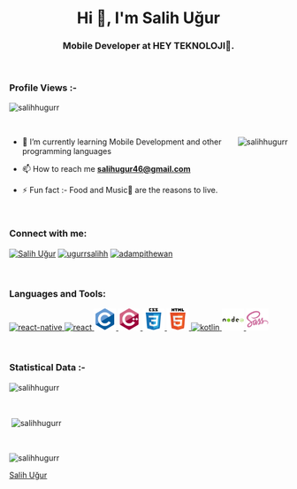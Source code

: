 <h1 align="center">Hi 👋, I'm Salih Uğur</h1>
<h3 align="center">Mobile Developer at HEY TEKNOLOJI🌟.</h3>

<br>

<p align="right"> <h3>Profile Views :-</h3> <img src="https://komarev.com/ghpvc/?username=salihhugurr&label=Profile%20views&color=0e75b6&style=flat"
    alt="salihhugurr" /> 
  </p>

<br>

<p><img align="right" src="https://github.com/Adam-pw/Adam-pw/blob/main/animation_500_kxa883sd.gif" alt="salihhugurr" /></p>


- 🌱 I’m currently learning Mobile Development and other programming languages

- 📫 How to reach me **salihugur46@gmail.com**

- ⚡ Fun fact :- Food and Music🎵 are the reasons to live.

<br>

<h3 align="left">Connect with me:</h3>
<p align="left">
  <a href="https://www.linkedin.com/in/salihhugurr/" target="blank"><img align="center"
      src="https://raw.githubusercontent.com/rahuldkjain/github-profile-readme-generator/master/src/images/icons/Social/linked-in-alt.svg"
      alt="Salih Uğur" height="30" width="40" /></a>
  <a href="https://instagram.com/ugurrsalihh" target="blank"><img align="center"
      src="https://raw.githubusercontent.com/rahuldkjain/github-profile-readme-generator/master/src/images/icons/Social/instagram.svg"
      alt="ugurrsalihh" height="30" width="40" /></a>
  <a href="https://www.salihugur.com/" target="blank"><img align="center"
      src="https://www.svgrepo.com/show/290415/code-website.svg"
      alt="adampithewan" height="30" width="40" /></a>
</p>

<br>

<h3 align="left">Languages and Tools:</h3>
<p align="left"> 
    <a href="https://reactnative.dev/" target="_blank" rel="noreferrer"> <img
      src="https://www.svgrepo.com/show/354259/react.svg" alt="react-native" width="40"
      height="40" /> </a>
    <a href="https://reactjs.org/" target="_blank" rel="noreferrer"> <img
      src="https://www.svgrepo.com/show/354259/react.svg" alt="react" width="40"
      height="40" /> </a>
    <a href="https://www.cprogramming.com/" target="_blank"
    rel="noreferrer"> <img src="https://raw.githubusercontent.com/devicons/devicon/master/icons/c/c-original.svg"
      alt="c" width="40" height="40" /> </a> <a href="https://www.w3schools.com/cpp/" target="_blank" rel="noreferrer">
    <img src="https://raw.githubusercontent.com/devicons/devicon/master/icons/cplusplus/cplusplus-original.svg"
      alt="cplusplus" width="40" height="40" /> </a> <a href="https://www.w3schools.com/css/" target="_blank"
    rel="noreferrer"> <img
      src="https://raw.githubusercontent.com/devicons/devicon/master/icons/css3/css3-original-wordmark.svg" alt="css3"
      width="40" height="40" /> </a> <a href="https://www.w3.org/html/" target="_blank" rel="noreferrer"> <img
      src="https://raw.githubusercontent.com/devicons/devicon/master/icons/html5/html5-original-wordmark.svg"
      alt="html5" width="40" height="40" /> </a> <a href="https://kotlinlang.org" target="_blank" rel="noreferrer">
    <img src="https://www.vectorlogo.zone/logos/kotlinlang/kotlinlang-icon.svg" alt="kotlin" width="40" height="40" />
  </a> <a href="https://nodejs.org" target="_blank" rel="noreferrer"> <img
      src="https://raw.githubusercontent.com/devicons/devicon/master/icons/nodejs/nodejs-original-wordmark.svg"
      alt="nodejs" width="40" height="40" /> </a> <a href="https://sass-lang.com" target="_blank" rel="noreferrer"> <img
      src="https://raw.githubusercontent.com/devicons/devicon/master/icons/sass/sass-original.svg" alt="sass" width="40"
      height="40" /> </a>
</p>

<br>

<h3>Statistical Data :-</h3>
<p><img align="center"
    src="https://github-readme-stats.vercel.app/api/top-langs?username=salihhugurr&show_icons=true&locale=en&bg_color=0d1117&text_color=ffffff&layout=compact"
    alt="salihhugurr" 
    bg_color=#808080/></p>

<br>

<p>&nbsp;<img align="center" src="https://github-readme-stats.vercel.app/api?username=salihhugurr&show_icons=true&locale=en&bg_color=0d1117&text_color=ffffff&repo=convoychat"
    alt="salihhugurr" /></p>

<br>

<p><img align="center" src="https://github-readme-streak-stats.herokuapp.com/?user=salihhugurr&theme=dark&background=0d1117&date_format=M%20j%5B%2C%20Y%5D" alt="salihhugurr" /></p>
      

[Salih Uğur](https://github.com/salihhugurr)
